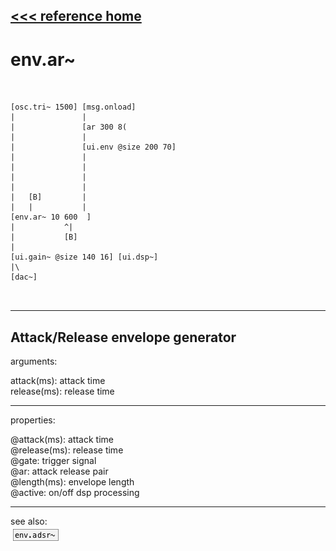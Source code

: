 [<<< reference home](ceammc_lib.md)
---

# env.ar~

```


[osc.tri~ 1500] [msg.onload]
|               |
|               [ar 300 8(
|               |
|               [ui.env @size 200 70]
|               |
|               |
|               |
|               |
|   [B]         |
|   |           |
[env.ar~ 10 600  ]
|           ^|
|           [B]
|
[ui.gain~ @size 140 16] [ui.dsp~]
|\
[dac~]

            
```
---
Attack/Release envelope generator
---
arguments:

attack(ms): attack time<br>
release(ms): release time<br>

---
properties:

@attack(ms): attack time<br>
@release(ms): release time<br>
@gate: trigger signal<br>
@ar: attack release pair<br>
@length(ms): envelope length<br>
@active: on/off dsp
            processing<br>

---
see also:<br>
[![env.adsr~](img/object_env.adsr~.png)](env.adsr~.md)
